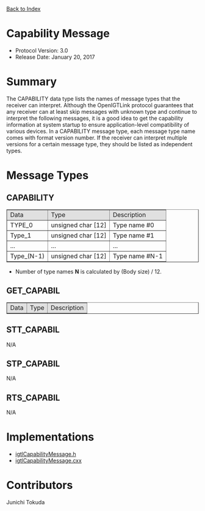 [Back to Index](/Documents/Protocol/index.md)

Capability Message
==================

- Protocol Version: 3.0
- Release Date: January 20, 2017

Summary
===================

The CAPABILITY data type lists the names of message types that the receiver can interpret. Although the OpenIGTLink protocol guarantees that any receiver can at least skip messages with unknown type and continue to interpret the following messages, it is a good idea to get the capability information at system startup to ensure application-level compatibility of various devices. In a CAPABILITY message type, each message type name comes with format version number. If the receiver can interpret multiple versions for a certain message type, they should be listed as independent types.


Message Types
===================

CAPABILITY
-------------------

<table border="1" cellpadding="5" cellspacing="0">
<tr>
<td style="background:#e0e0e0;"> Data
</td><td style="background:#e0e0e0;"> Type
</td><td style="background:#e0e0e0;"> Description
</td></tr>
<tr>
<td align="left"> TYPE_0
</td><td align="left"> unsigned char [12]
</td><td align="left"> Type name #0
</td></tr>
<tr>
<td align="left"> Type_1
</td><td align="left"> unsigned char [12]
</td><td align="left"> Type name #1
</td></tr>
<tr>
<td align="left"> ...
</td><td align="left"> ...
</td><td align="left"> ...
</td></tr>
<tr>
<td align="left"> Type_(N-1)
</td><td align="left"> unsigned char [12]
</td><td align="left"> Type name #N-1
</td></tr>
</table>

* Number of type names <b>N</b> is calculated by (Body size) / 12.

GET_CAPABIL
-------------------

<table border="1" cellpadding="5" cellspacing="0" align="center">

<tr>
<td style="background:#e0e0e0;"> Data
</td><td style="background:#e0e0e0;"> Type
</td><td style="background:#e0e0e0;"> Description
</td></tr>
</table>


STT_CAPABIL
-------------------

N/A

STP_CAPABIL
-------------------

N/A

RTS_CAPABIL
-------------------

N/A

Implementations
===================

* [igtlCapabilityMessage.h](Source/igtlCapabilityMessage.h)
* [igtlCapabilityMessage.cxx](Source/igtlCapabilityMessage.cxx)


Contributors
===================

Junichi Tokuda




